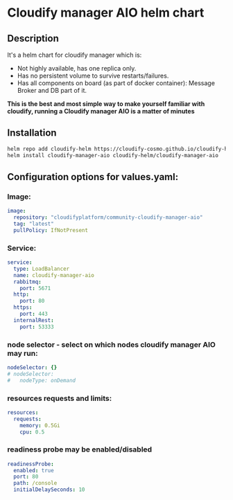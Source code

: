 # Cloudify manager AIO helm chart

## Description

It's a helm chart for cloudify manager which is:

* Not highly available, has one replica only.
* Has no persistent volume to survive restarts/failures.
* Has all components on board (as part of docker container): Message Broker and DB part of it.

**This is the best and most simple way to make yourself familiar with cloudify, running a Cloudify manager AIO is a matter of minutes**


## Installation
```bash
helm repo add cloudify-helm https://cloudify-cosmo.github.io/cloudify-helm
helm install cloudify-manager-aio cloudify-helm/cloudify-manager-aio
```


## Configuration options for values.yaml:

### Image:

```yaml
image:
  repository: "cloudifyplatform/community-cloudify-manager-aio"
  tag: "latest"
  pullPolicy: IfNotPresent
```

### Service:

```yaml
service:
  type: LoadBalancer
  name: cloudify-manager-aio
  rabbitmq:
    port: 5671
  http:
    port: 80
  https:
    port: 443
  internalRest:
    port: 53333
```

### node selector - select on which nodes cloudify manager AIO may run:

```yaml
nodeSelector: {}
# nodeSelector:
#   nodeType: onDemand 
```


### resources requests and limits:
```yaml
resources:
  requests:
    memory: 0.5Gi
    cpu: 0.5
```

### readiness probe may be enabled/disabled
```yaml
readinessProbe:
  enabled: true
  port: 80
  path: /console
  initialDelaySeconds: 10
```


